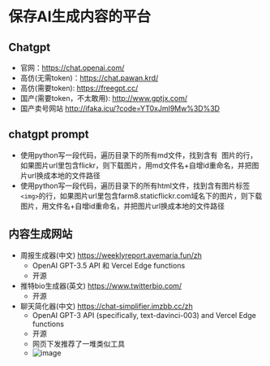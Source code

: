 # 保存AI生成内容的平台

## Chatgpt
- 官网：https://chat.openai.com/
- 高仿(无需token)：https://chat.pawan.krd/
- 高仿(需要token): https://freegpt.cc/
- 国产(需要token，不太敢用): http://www.gptjx.com/
- 国产卖号网站 http://ifaka.icu/?code=YT0xJmI9Mw%3D%3D


## chatgpt prompt
- 使用python写一段代码，遍历目录下的所有md文件，找到含有 ![]() 图片的行，如果图片url里包含flickr，则下载图片，用md文件名+自增id重命名，并把图片url换成本地的文件路径
- 使用python写一段代码，遍历目录下的所有html文件，找到含有图片标签```<img>```的行，如果图片url里包含farm8.staticflickr.com域名下的图片，则下载图片，用文件名+自增id重命名，并把图片url换成本地的文件路径

## 内容生成网站

- 周报生成器(中文) https://weeklyreport.avemaria.fun/zh
  - OpenAI GPT-3.5 API 和 Vercel Edge functions
  - 开源
- 推特bio生成器(英文)  https://www.twitterbio.com/
  - 开源
- 聊天简化器(中文) https://chat-simplifier.imzbb.cc/zh
  - OpenAI GPT-3 API (specifically, text-davinci-003) and Vercel Edge functions 
  - 开源
  - 网页下发推荐了一堆类似工具
  - ![image](https://user-images.githubusercontent.com/1109198/226160691-200949f7-c630-46d4-a20d-abd87aa00080.png)
